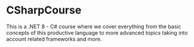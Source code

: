 # CSharpCourse
This is a .NET 8 - C# course where we cover everything from the basic concepts of this productive language to more advanced topics taking into account related frameworks and more.
